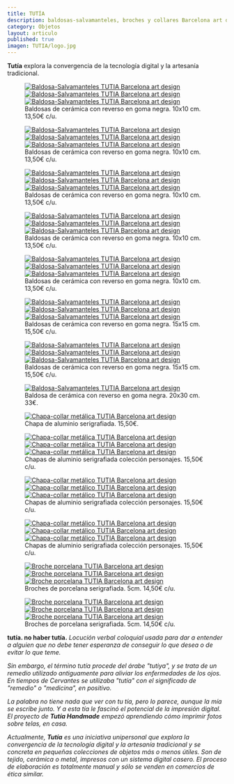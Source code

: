 ```yaml
---
title: TUTÍA 
description: baldosas-salvamanteles, broches y collares Barcelona art design 
category: Objetos
layout: articulo
published: true
imagen: TUTIA/logo.jpg
---
```

**Tutía** explora la convergencia de la tecnología digital y la artesanía tradicional.

<figure class="third">
	<a href="/images/TUTIA/acacia.jpg"><img src="/images/TUTIA/acacia.jpg" alt="Baldosa-Salvamanteles TUTIA Barcelona art design"></a>
	<a href="/images/TUTIA/fuchsiaregia.jpg"><img src="/images/TUTIA/fuchsiaregia.jpg" alt="Baldosa-Salvamanteles TUTIA Barcelona art design"></a>
	<a href="/images/TUTIA/cannabis.jpg"><img src="/images/TUTIA/cannabis.jpg" alt="Baldosa-Salvamanteles TUTIA Barcelona art design"></a>
    <figcaption>
    Baldosas de cerámica con reverso en goma negra. 10x10 cm. 13,50€ c/u.</figcaption>
</figure>


<figure class="third">
	<a href="/images/TUTIA/polypodium.jpg"><img src="/images/TUTIA/polypodium.jpg" alt="Baldosa-Salvamanteles TUTIA Barcelona art design"></a>
	<a href="/images/TUTIA/rosaíndica.jpg"><img src="/images/TUTIA/rosaíndica.jpg" alt="Baldosa-Salvamanteles TUTIA Barcelona art design"></a>
	<a href="/images/TUTIA/cactus.jpg"><img src="/images/TUTIA/cactus.jpg" alt="Baldosa-Salvamanteles TUTIA Barcelona art design"></a>
    <figcaption>
    Baldosas de cerámica con reverso en goma negra. 10x10 cm. 13,50€ c/u.</figcaption>
</figure>


<figure class="third">
	<a href="/images/TUTIA/murciélago.jpg"><img src="/images/TUTIA/murciélago.jpg" alt="Baldosa-Salvamanteles TUTIA Barcelona art design"></a>
	<a href="/images/TUTIA/erizo1.jpg"><img src="/images/TUTIA/erizo1.jpg" alt="Baldosa-Salvamanteles TUTIA Barcelona art design"></a>
	<a href="/images/TUTIA/erizo2.jpg"><img src="/images/TUTIA/erizo2.jpg" alt="Baldosa-Salvamanteles TUTIA Barcelona art design"></a>
    <figcaption>
    Baldosas de cerámica con reverso en goma negra. 10x10 cm. 13,50€ c/u.</figcaption>
</figure>


<figure class="third">
	<a href="/images/TUTIA/erizo3.jpg"><img src="/images/TUTIA/erizo3.jpg" alt="Baldosa-Salvamanteles TUTIA Barcelona art design"></a>
	<a href="/images/TUTIA/erizo4.jpg"><img src="/images/TUTIA/erizo4.jpg" alt="Baldosa-Salvamanteles TUTIA Barcelona art design"></a>
	<a href="/images/TUTIA/ojobuey.jpg"><img src="/images/TUTIA/ojobuey.jpg" alt="Baldosa-Salvamanteles TUTIA Barcelona art design"></a>
    <figcaption>
    Baldosas de cerámica con reverso en goma negra. 10x10 cm. 13,50€ c/u.</figcaption>
</figure>


<figure class="third">
	<a href="/images/TUTIA/ancla.jpg"><img src="/images/TUTIA/ancla.jpg" alt="Baldosa-Salvamanteles TUTIA Barcelona art design"></a>
	<a href="/images/TUTIA/brújula.jpg"><img src="/images/TUTIA/brújula.jpg" alt="Baldosa-Salvamanteles TUTIA Barcelona art design"></a>
	<a href="/images/TUTIA/flotador.jpg"><img src="/images/TUTIA/flotador.jpg" alt="Baldosa-Salvamanteles TUTIA Barcelona art design"></a>
    <figcaption>
    Baldosas de cerámica con reverso en goma negra. 10x10 cm. 13,50€ c/u.</figcaption>
</figure>


<figure class="third">
	<a href="/images/TUTIA/calaverablanca.jpg"><img src="/images/TUTIA/calaverablanca.jpg" alt="Baldosa-Salvamanteles TUTIA Barcelona art design"></a>
	<a href="/images/TUTIA/calaverarosa.jpg"><img src="/images/TUTIA/calaverarosa.jpg" alt="Baldosa-Salvamanteles TUTIA Barcelona art design"></a>
	<a href="/images/TUTIA/calaverazul.jpg"><img src="/images/TUTIA/calaverazul.jpg" alt="Baldosa-Salvamanteles TUTIA Barcelona art design"></a>
    <figcaption>
    Baldosas de cerámica con reverso en goma negra. 15x15 cm. 15,50€ c/u.</figcaption>
</figure>


<figure class="third">
	<a href="/images/TUTIA/baldosacerebro.jpg"><img src="/images/TUTIA/baldosacerebro.jpg" alt="Baldosa-Salvamanteles TUTIA Barcelona art design"></a>
	<a href="/images/TUTIA/baldosacorazón.jpg"><img src="/images/TUTIA/baldosacorazón.jpg" alt="Baldosa-Salvamanteles TUTIA Barcelona art design"></a>
	<a href="/images/TUTIA/BCN15x15.jpg"><img src="/images/TUTIA/BCN15x15.jpg" alt="Baldosa-Salvamanteles TUTIA Barcelona art design"></a>
    <figcaption>
    Baldosas de cerámica con reverso en goma negra. 15x15 cm. 15,50€ c/u.</figcaption>
</figure>


<div class="figure-group">
<figure>
	<a href="/images/TUTIA/BCN.jpg"><img src="/images/TUTIA/BCN.jpg" alt="Baldosa-Salvamanteles TUTIA Barcelona art design"></a>
	<figcaption>
Baldosa de cerámica con reverso en goma negra. 20x30 cm. 33€.</figcaption>
</figure>

<figure>
	<a href="/images/TUTIA/cervellcor.jpg"><img src="/images/TUTIA/cervellcor.jpg" alt="Chapa-collar metálica TUTIA Barcelona art design"></a>
	<figcaption> 
Chapa de aluminio serigrafiada. 15,50€.</figcaption>
</figure>
</div>


<figure class="third">
	<a href="/images/TUTIA/corbusier.jpg"><img src="/images/TUTIA/corbusier.jpg" alt="Chapa-collar metálica TUTIA Barcelona art design"></a>
	<a href="/images/TUTIA/tolstoi.jpg"><img src="/images/TUTIA/tolstoi.jpg" alt="Chapa-collar metálica TUTIA Barcelona art design"></a>
	<a href="/images/TUTIA/coco.jpg"><img src="/images/TUTIA/coco.jpg" alt="Chapa-collar metálica TUTIA Barcelona art design"></a>
    <figcaption>
Chapas de aluminio serigrafiada colección personajes. 15,50€ c/u.</figcaption>
</figure>


<figure class="third">
	<a href="/images/TUTIA/karl.jpg"><img src="/images/TUTIA/karl.jpg" alt="Chapa-collar metálico TUTIA Barcelona art design"></a>
	<a href="/images/TUTIA/george.jpg"><img src="/images/TUTIA/george.jpg" alt="Chapa-collar metálico TUTIA Barcelona art design"></a>
	<a href="/images/TUTIA/freddie.jpg"><img src="/images/TUTIA/freddie.jpg" alt="Chapa-collar metálico TUTIA Barcelona art design"></a>
    <figcaption>
Chapas de aluminio serigrafiada colección personajes. 15,50€ c/u.</figcaption>
</figure>


<figure class="third">
	<a href="/images/TUTIA/judy.jpg"><img src="/images/TUTIA/judy.jpg" alt="Chapa-collar metálico TUTIA Barcelona art design"></a>
	<a href="/images/TUTIA/liza.jpg"><img src="/images/TUTIA/liza.jpg" alt="Chapa-collar metálico TUTIA Barcelona art design"></a>
<a href="/images/TUTIA/madonna.jpg"><img src="/images/TUTIA/madonna.jpg" alt="Chapa-collar metálico TUTIA Barcelona art design"></a>
    <figcaption>
Chapas de aluminio serigrafiada colección personajes. 15,50€ c/u.</figcaption>
</figure>


<figure class="third">
	<a href="/images/TUTIA/brochebicicleta.jpg"><img src="/images/TUTIA/brochebicicleta.jpg" alt="Broche porcelana TUTIA Barcelona art design"></a>
	<a href="/images/TUTIA/brochebombilla.jpg"><img src="/images/TUTIA/brochebombilla.jpg" alt="Broche porcelana TUTIA Barcelona art design"></a>
<a href="/images/TUTIA/brochecalavera.jpg"><img src="/images/TUTIA/brochecalavera.jpg" alt="Broche porcelana TUTIA Barcelona art design"></a>
    <figcaption>
Broches de porcelana serigrafiada. 5cm. 14,50€ c/u.</figcaption>
</figure>


<figure class="third">
	<a href="/images/TUTIA/brocheojo.jpg"><img src="/images/TUTIA/brocheojo.jpg" alt="Broche porcelana TUTIA Barcelona art design"></a>
	<a href="/images/TUTIA/manolobo.jpg"><img src="/images/TUTIA/manolobo.jpg" alt="Broche porcelana TUTIA Barcelona art design"></a>
<a href="/images/TUTIA/manopaloma.jpg"><img src="/images/TUTIA/manopaloma.jpg" alt="Broche porcelana TUTIA Barcelona art design"></a>
    <figcaption>
Broches de porcelana serigrafiada. 5cm. 14,50€ c/u.</figcaption>
</figure>




**tutía. no haber tutía.** _Locución verbal coloquial usada para dar a entender a alguien que no debe tener esperanza de conseguir lo que desea o de evitar lo que teme._

_Sin embargo, el término tutía procede del árabe "tutiya", y se trata de un remedio utilizado antiguamente para aliviar los enfermedades de los ojos. En tiempos de Cervantes se utilizaba "tutía" con el significado de "remedio" o "medicina", en positivo._ 

_La palabra no tiene nada que ver con tu tía, pero lo parece, aunque la mía se escribe junto. Y a esta tía le fascinó el potencial de la impresión digital. El proyecto de **Tutía Handmade** empezó aprendiendo cómo imprimir fotos sobre telas, en casa._

_Actualmente, **Tutía** es una iniciativa unipersonal que explora la convergencia de la tecnología digital y la artesanía tradicional y se concreta en pequeñas colecciones de objetos más o menos útiles. Son de tejido, cerámica o metal, impresos con un sistema digital casero. El proceso de elaboración es totalmente manual y sólo se venden en comercios de ética similar._

